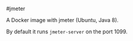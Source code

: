 #jmeter

A Docker image with jmeter (Ubuntu, Java 8).

By default it runs `jmeter-server` on the port 1099.
